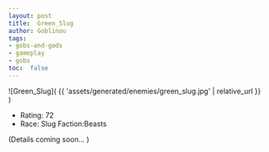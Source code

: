 ```yaml
---
layout: post
title:  Green_Slug
author: Goblinou
tags:
- gobs-and-gods
- gameplay
- gobs
toc:  false
---
```


![Green_Slug]( {{ 'assets/generated/enemies/green_slug.jpg' | relative_url }} )
- Rating: 72
- Race: Slug  Faction:Beasts

(Details coming soon... )